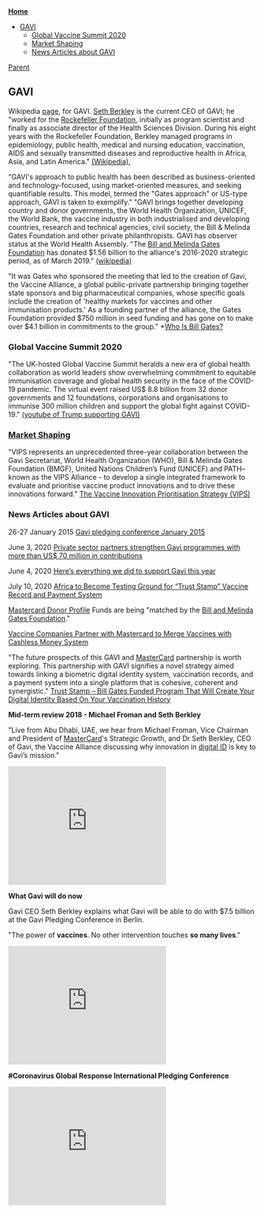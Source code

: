 <!-- START doctoc generated TOC please keep comment here to allow auto update -->
<!-- DON'T EDIT THIS SECTION, INSTEAD RE-RUN doctoc TO UPDATE -->
**[Home](#pages/blog/cv19/index)**

- [GAVI](#gavi)
  - [Global Vaccine Summit 2020](#global-vaccine-summit-2020)
  - [Market Shaping](#market-shaping)
  - [News Articles about GAVI](#news-articles-about-gavi)

<!-- END doctoc generated TOC please keep comment here to allow auto update -->

[Parent](#pages/blog/cv19/artificial)

## GAVI

Wikipedia [page](https://en.wikipedia.org/wiki/GAVI), 
for GAVI. [Seth Berkley](#pages/blog/cv19/people/seth-berkley) is the 
current CEO of GAVI; he "worked for the 
[Rockefeller Foundation](#pages/blog/cv19/rocky), initially as program 
scientist and finally as associate director of the Health Sciences 
Division. During his eight years with the Rockefeller Foundation, Berkley 
managed programs in epidemiology, public health, medical and nursing 
education, vaccination, AIDS and sexually transmitted diseases and 
reproductive health in Africa, Asia, and Latin America."
[(Wikipedia)](https://en.wikipedia.org/wiki/Seth_Berkley), 



"GAVI's approach to public health has been described as business-oriented and 
technology-focused, using market-oriented measures, and seeking quantifiable 
results. This model, termed the "Gates approach" or US-type approach, GAVI is 
taken to exemplify." 
"GAVI brings together developing country and donor governments, the 
World Health Organization, UNICEF, the World Bank, the vaccine industry in 
both industrialised and developing countries, research and technical 
agencies, civil society, the Bill & Melinda Gates Foundation and other 
private philanthropists. GAVI has observer status at the World Health Assembly.
"The [Bill and Melinda Gates Foundation](#pages/blog/cv19/bilmel)
has donated $1.56 billion to the 
alliance's 2016-2020 strategic period, as of March 2019."
[(wikipedia)](https://en.wikipedia.org/wiki/GAVI) 

"It was Gates who sponsored the meeting that led to the creation of Gavi, the 
Vaccine Alliance, a global public-private partnership bringing together state 
sponsors and big pharmaceutical companies, whose specific goals include the 
creation of 'healthy markets for vaccines and other immunisation products.' As 
a founding partner of the alliance, the Gates Foundation provided $750 million 
in seed funding and has gone on to make over $4.1 billion in commitments to the 
group." *[Who Is Bill Gates?](https://www.corbettreport.com/gates/)

### Global Vaccine Summit 2020

"The UK-hosted Global Vaccine Summit heralds a new era of global health 
collaboration as world leaders show overwhelming commitment to equitable 
immunisation coverage and global health security in the face of the COVID-19 
pandemic. The virtual event raised US$ 8.8 billion from 32 donor governments 
and 12 foundations, corporations and organisations to immunise 300 million 
children and support the global fight against 
COVID-19." 
[(youtube of Trump supporting GAVI)](https://www.youtube.com/watch?v=_pV1U9s3vJ0)

### [Market Shaping](https://www.gavi.org/our-alliance/market-shaping)

"VIPS represents an unprecedented three-year collaboration between the Gavi 
Secretariat, World Health Organization (WHO), Bill & Melinda Gates 
Foundation (BMGF), United Nations Children’s Fund (UNICEF) and PATH– known 
as the VIPS Alliance - to develop a single integrated framework to evaluate and 
prioritise vaccine product innovations and to drive these innovations forward."
[The Vaccine Innovation Prioritisation Strategy (VIPS)](https://www.gavi.org/our-alliance/market-shaping/vaccine-innovation-prioritisation-strategy)

### News Articles about GAVI

26-27 January 2015
[Gavi pledging conference January 2015](https://www.gavi.org/investing-gavi/resource-mobilisation-process/gavi-pledging-conference-january-2015)

June 3, 2020
[Private sector partners strengthen Gavi programmes with more than US$ 70 million in contributions](https://www.gavi.org/news/media-room/private-sector-partners-strengthen-gavi-programmes-more-us-70-million-contributions)

June 4, 2020
[Here’s everything we did to support Gavi this year](https://www.one.org/international/blog/gavi-funding-one-campaign/)

July 10, 2020
[Africa to Become Testing Ground for “Trust Stamp” Vaccine Record and Payment System](https://www.mintpressnews.com/africa-trust-stamp-covid-19-vaccine-record-payment-system/269346/)

[Mastercard Donor Profile](https://www.gavi.org/investing-gavi/funding/donor-profiles/mastercard)
Funds are being "matched by the 
[Bill and Melinda Gates Foundation](#pages/blog/cv19/bilmel)."


[Vaccine Companies Partner with Mastercard to Merge Vaccines with Cashless Money System](https://davidicke.com/2020/07/29/vaccine-companies-partner-with-mastercard-to-merge-vaccines-with-cashless-money-system/)

"The future prospects of this GAVI and [MasterCard](#pages/blog/cv19/mastercard)
partnership is worth exploring. This partnership with GAVI signifies a novel 
strategy aimed towards linking a biometric digital identity system, vaccination 
records, and a payment system into a single platform that is cohesive, coherent 
and synergistic."
[Trust Stamp – Bill Gates Funded Program That Will Create Your Digital Identity Based On Your Vaccination History](https://greatgameindia.com/bill-gates-vaccination-based-digital-identity/)


**Mid-term review 2018 - Michael Froman and Seth Berkley**

"Live from Abu Dhabi, UAE, we hear from Michael Froman, Vice Chairman and 
President of [MasterCard](#pages/blog/cv19/mastercard)'s Strategic Growth, 
and Dr Seth Berkley, CEO of Gavi, the Vaccine Alliance discussing why 
innovation in [digital ID](#pages/blog/cv19/id2020) is key to Gavi’s mission."

<iframe width="320" height="240" src="https://www.youtube.com/embed/-aBE4JpHzVE" frameborder="0" allow="accelerometer; autoplay; encrypted-media; gyroscope; picture-in-picture" allowfullscreen></iframe>

**What Gavi will do now**

Gavi CEO Seth Berkley explains what Gavi will be able to do with $7.5 billion at the Gavi Pledging Conference in Berlin.

"The power of **vaccines**.  No other intervention touches **so many lives**."

<iframe width="320" height="240" src="https://www.youtube.com/embed/XsPu-JCR_3w" frameborder="0" allow="accelerometer; autoplay; encrypted-media; gyroscope; picture-in-picture" allowfullscreen></iframe>


**#Coronavirus Global Response International Pledging Conference**

<iframe width="320" height="240" src="https://www.youtube.com/embed/ngBTZ4xp3HM" frameborder="0" allow="accelerometer; autoplay; encrypted-media; gyroscope; picture-in-picture" allowfullscreen></iframe>
